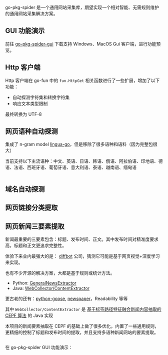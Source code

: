 go-pkg-spider 是一个通用网站采集库，期望实现一个相对智能、无需规则维护的通用网站采集解决方案。

## GUI 功能演示

前往 [go-pkg-spider-gui](https://github.com/suosi-inc/go-pkg-spider-gui) 下载支持 Windows、MacOS Gui 客户端，进行功能预览。

## Http 客户端

Http 客户端在 go-fun 中的 `fun.HttpGet` 相关函数进行了一些扩展，增加了以下功能：

* 自动探测字符集和转换字符集
* 响应文本类型限制

最终转换为 UTF-8

## 网页语种自动探测

集成了 n-gram model [lingua-go](https://github.com/pemistahl/lingua-go)，但是移除了很多语种和语料（因为完整包很大）

当前支持以下主流语种：中文、英语、日语、韩语、俄语、阿拉伯语、印地语、德语、法语、西班牙语、葡萄牙语、意大利语、泰语、越南语、缅甸语

```

```



## 域名自动探测

## 网页链接分类提取


## 网页新闻三要素提取

新闻最重要的三要素包含：标题、发布时间、正文。其中发布时间对精准度要求高，标题和正文更追求完整性。

体验下来业内最强大的是： [diffbot](https://www.diffbot.com/) 公司，猜测它可能是基于网页视觉+深度学习来实现。

也有不少开源的解决方案，大都是基于规则或统计方法。

* Python: [GeneralNewsExtractor](https://github.com/GeneralNewsExtractor/GeneralNewsExtractor)
* Java: [WebCollector/ContentExtractor](https://github.com/CrawlScript/WebCollector)

更古老的还有：[python-goose](https://github.com/grangier/python-goose), [newspaper](https://github.com/codelucas/newspaper)，Readability 等等

其中 `WebCollector/ContentExtractor` 是 [基于标签路径特征融合新闻内容抽取的 CEPF 算法](http://www.jos.org.cn/jos/article/abstract/4868) 的 Java 实现

本项目的新闻要素抽取在 CEPF 的基础上做了很多优化，内置了一些通用规则，更精细的控制了标题和发布时间的提取，并且支持多语种新闻网站的要素提取。

```go

```

在 go-pkg-spider GUI 功能演示：


